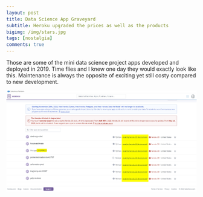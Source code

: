 ```yaml
---
layout: post
title: Data Science App Graveyard
subtitle: Heroku upgraded the prices as well as the products
bigimg: /img/stars.jpg
tags: [nostalgia]
comments: true
---
```


Those are some of the mini data science project apps developed and deployed in 2019. Time flies and I knew one day they would exactly look like this. Maintenance is always the opposite of exciting yet still costy compared to new development.

<img src="https://github.com/Nov05/nov05.github.io/blob/master/img/2022-10-10-data-science-app-graveyard/2022-10-10%2004_33_18-NVIDIA%20GeForce%20Overlay.jpg?raw=true">  




